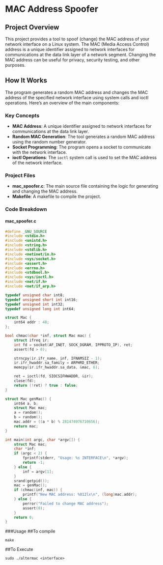 # MAC Address Spoofer

## Project Overview
This project provides a tool to spoof (change) the MAC address of your network interface on a Linux system. The MAC (Media Access Control) address is a unique identifier assigned to network interfaces for communications at the data link layer of a network segment. Changing the MAC address can be useful for privacy, security testing, and other purposes.

## How It Works
The program generates a random MAC address and changes the MAC address of the specified network interface using system calls and ioctl operations. Here’s an overview of the main components:

### Key Concepts
- **MAC Address**: A unique identifier assigned to network interfaces for communications at the data link layer.
- **Random MAC Generation**: The tool generates a random MAC address using the random number generator.
- **Socket Programming**: The program opens a socket to communicate with the network interface.
- **ioctl Operations**: The `ioctl` system call is used to set the MAC address of the network interface.

### Project Files
- **mac_spoofer.c**: The main source file containing the logic for generating and changing the MAC address.
- **Makefile**: A makefile to compile the project.

### Code Breakdown
#### mac_spoofer.c
```c
#define _GNU_SOURCE
#include <stdio.h>
#include <unistd.h>
#include <string.h>
#include <stdlib.h>
#include <netinet/in.h>
#include <sys/socket.h>
#include <assert.h>
#include <errno.h>
#include <stdbool.h>
#include <sys/ioctl.h>
#include <net/if.h>
#include <net/if_arp.h>

typedef unsigned char int8;
typedef unsigned short int int16;
typedef unsigned int int32;
typedef unsigned long int int64;

struct Mac {
    int64 addr : 48;
};

bool chmac(char *inf, struct Mac mac) {
    struct ifreq ir;
    int fd = socket(AF_INET, SOCK_DGRAM, IPPROTO_IP), ret;
    assert(fd > 0);

    strncpy(ir.ifr_name, inf, IFNAMSIZ - 1);
    ir.ifr_hwaddr.sa_family = ARPHRD_ETHER;
    memcpy(ir.ifr_hwaddr.sa_data, &mac, 6);

    ret = ioctl(fd, SIOCSIFHWADDR, &ir);
    close(fd);
    return (!ret) ? true : false;
}

struct Mac genMac() {
    int64 a, b;
    struct Mac mac;
    a = random();
    b = random();
    mac.addr = ((a * b) % 281474976710656);
    return mac;
}

int main(int argc, char *argv[]) {
    struct Mac mac;
    char *inf;
    if (argc < 2) {
        fprintf(stderr, "Usage: %s INTERFACE\n", *argv);
        return -1;
    } else {
        inf = argv[1];
    }
    srand(getpid());
    mac = genMac();
    if (chmac(inf, mac)) {
        printf("New MAC address: %012lx\n", (long)mac.addr);
    } else {
        perror("Failed to change MAC address");
        assert(0);
    }
    return 0;
}


```
###Usage
##To compile
```
make
```
##To Execute
```
sudo ./altermac <interface>
```

